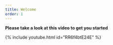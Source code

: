 ```yaml
---
title: Welcome
order: 1
---
```


**Please take a look at this video to get you started**

{% include youtube.html id="RR6f4btE24E" %}

